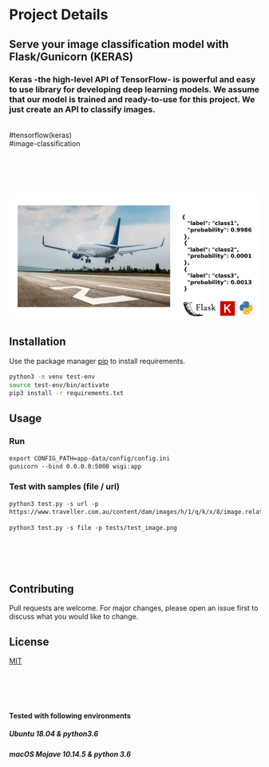 # Project Details

## Serve your image classification model with Flask/Gunicorn (KERAS)

### Keras -the high-level API of TensorFlow- is powerful and easy to use library for developing deep learning models. We assume that our model is trained and ready-to-use for this project. We just create an API to classify images.


<br/>
#tensorflow(keras) <br/>
#image-classification  <br/>

# &nbsp;


<p float="left">
  <img src="./api.png" width="600" />
</p>



## Installation

Use the package manager [pip](https://pip.pypa.io/en/stable/) to install requirements.

```bash
python3 -m venv test-env
source test-env/bin/activate
pip3 install -r requirements.txt
```

## Usage
### Run 
```
export CONFIG_PATH=app-data/config/config.ini
gunicorn --bind 0.0.0.0:5000 wsgi:app
```

### Test with samples (file / url)
```
python3 test.py -s url -p https://www.traveller.com.au/content/dam/images/h/1/q/k/x/8/image.related.articleLeadwide.620x349.h1qkx3.png/1599540163360.jpg

python3 test.py -s file -p tests/test_image.png

```

# &nbsp;

## Contributing
Pull requests are welcome. For major changes, please open an issue first to discuss what you would like to change.

## License
[MIT](https://choosealicense.com/licenses/mit/)

# &nbsp;

#### Tested with following environments

##### Ubuntu 18.04 & python3.6

##### macOS Mojave 10.14.5 & python 3.6
